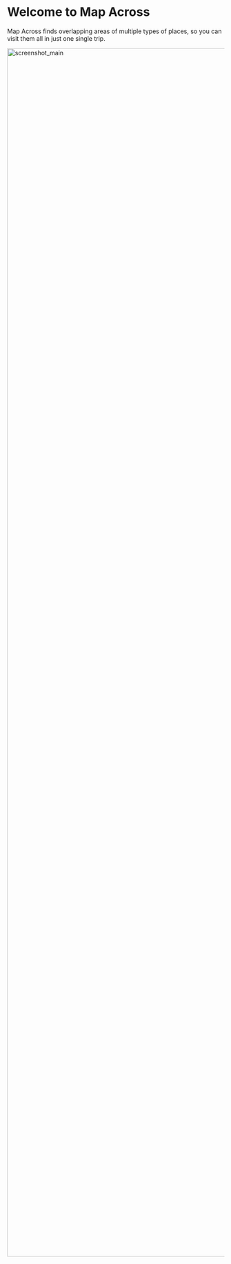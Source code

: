 # Welcome to Map Across
Map Across finds overlapping areas of multiple types of places, so you can visit them all in just one single trip.

<img width="2580" height="2796" alt="screenshot_main" src="https://github.com/user-attachments/assets/e895f93d-3425-4762-9ee8-987bd78bad30" />
